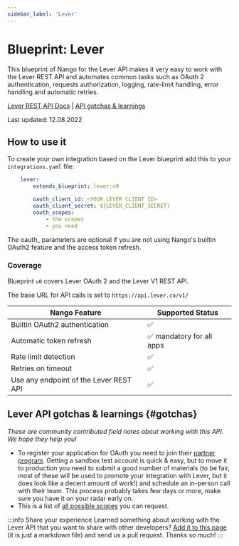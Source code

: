 ```yaml
---
sidebar_label: 'Lever'
---
```


# Blueprint: Lever

This blueprint of Nango for the Lever API makes it very easy to work with the Lever REST API and automates common tasks such as OAuth 2 authentication, requests authorization, logging, rate-limit handling, error handling and automatic retries.

[Lever REST API Docs](https://hire.lever.co/developer/documentation)  |  [API gotchas & learnings](#gotchas)

Last updated: 12.08.2022

## How to use it
To create your own integration based on the Lever blueprint add this to your `integrations.yaml` file:

```yaml title=integrations.yaml
    lever:
        extends_blueprint: lever:v0

        oauth_client_id: <YOUR LEVER CLIENT ID>
        oauth_client_secret: ${LEVER_CLIENT_SECRET}
        oauth_scopes:
            - the scopes
            - you need
```
The oauth_ parameters are optional if you are not using Nango's builtin OAuth2 feature and the access token refresh.

### Coverage
Blueprint `v0` covers Lever OAuth 2 and the Lever V1 REST API.

The base URL for API calls is set to `https://api.lever.co/v1/`

| Nango Feature | Supported Status | 
|---|---|
| Builtin OAuth2 authentication | ✅  |
| Automatic token refresh | ✅  mandatory for all apps | 
| Rate limit detection | ✅ |
| Retries on timeout | ✅ |
| Use any endpoint of the Lever REST API | ✅ |

## Lever API gotchas & learnings {#gotchas}
_These are community contributed field notes about working with this API. We hope they help you!_

- To register your application for OAuth you need to join their [partner program](https://hire.lever.co/developer/partner). Getting a sandbox test account is quick & easy, but to move it to production you need to submit a good number of materials (to be fair, most of these will be used to promote your integration with Lever, but it does look like a decent amount of work!) and schedule an in-person call with their team. This process probably takes few days or more, make sure you have it on your radar early on.
- This is a list of [all possible scopes](https://hire.lever.co/developer/documentation#scopes) you can request.

:::info Share your experience
Learned something about working with the Lever API that you want to share with other developers? [Add it to this page](https://Lever.com/NangoHQ/nango/edit/main/docs/docs/blueprint-catalog/blueprint-lever.md) (it is just a markdown file) and send us a pull request. Thanks so much!
:::